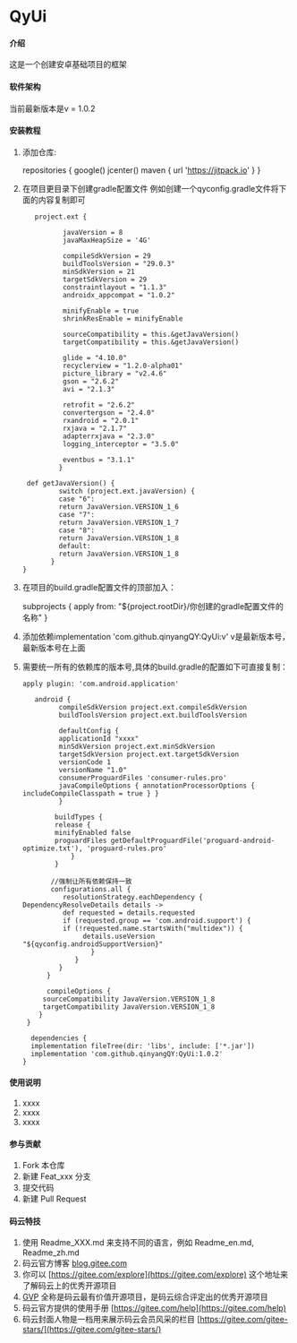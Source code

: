 # QyUi

#### 介绍
这是一个创建安卓基础项目的框架

#### 软件架构
当前最新版本是v = 1.0.2


#### 安装教程

1.   
   添加仓库:
   
    repositories {
           google()
           jcenter()
           maven { url 'https://jitpack.io' }
           }
           
2. 
   在项目更目录下创建gradle配置文件 例如创建一个qyconfig.gradle文件将下面的内容复制即可
   
          project.ext {

                 javaVersion = 8
                 javaMaxHeapSize = '4G'

                 compileSdkVersion = 29
                 buildToolsVersion = "29.0.3"
                 minSdkVersion = 21
                 targetSdkVersion = 29
                 constraintlayout = "1.1.3"
                 androidx_appcompat = "1.0.2"

                 minifyEnable = true
                 shrinkResEnable = minifyEnable

                 sourceCompatibility = this.&getJavaVersion()
                 targetCompatibility = this.&getJavaVersion()

                 glide = "4.10.0"
                 recyclerview = "1.2.0-alpha01"
                 picture_library = "v2.4.6"
                 gson = "2.6.2"
                 avi = "2.1.3"

                 retrofit = "2.6.2"
                 convertergson = "2.4.0"
                 rxandroid = "2.0.1"
                 rxjava = "2.1.7"
                 adapterrxjava = "2.3.0"
                 logging_interceptor = "3.5.0"

                 eventbus = "3.1.1"
                }

        def getJavaVersion() {
                switch (project.ext.javaVersion) {
                case "6":
                return JavaVersion.VERSION_1_6
                case "7":
                return JavaVersion.VERSION_1_7
                case "8":
                return JavaVersion.VERSION_1_8
                default:
                return JavaVersion.VERSION_1_8
              }
       }

3.
   在项目的build.gradle配置文件的顶部加入：
   
    subprojects {
         apply from: "${project.rootDir}/你创建的gradle配置文件的名称"
           }
                           
4.
   添加依赖implementation 'com.github.qinyangQY:QyUi:v'
   v是最新版本号，最新版本号在上面
   
5. 需要统一所有的依赖库的版本号,具体的build.gradle的配置如下可直接复制：

       apply plugin: 'com.android.application'

          android {
                compileSdkVersion project.ext.compileSdkVersion
                buildToolsVersion project.ext.buildToolsVersion

                defaultConfig {
                applicationId "xxxx"
                minSdkVersion project.ext.minSdkVersion
                targetSdkVersion project.ext.targetSdkVersion
                versionCode 1
                versionName "1.0"
                consumerProguardFiles 'consumer-rules.pro'
                javaCompileOptions { annotationProcessorOptions { includeCompileClasspath = true } }
                }

               buildTypes {
               release {
               minifyEnabled false
               proguardFiles getDefaultProguardFile('proguard-android-optimize.txt'), 'proguard-rules.pro'
                   }
               }
               
              //强制让所有依赖保持一致
              configurations.all {
                 resolutionStrategy.eachDependency { DependencyResolveDetails details ->
                 def requested = details.requested
                 if (requested.group == 'com.android.support') {
                 if (!requested.name.startsWith("multidex")) {
                      details.useVersion "${qyconfig.androidSupportVersion}"
                        }
                    }
                }
             }

             compileOptions {
            sourceCompatibility JavaVersion.VERSION_1_8
            targetCompatibility JavaVersion.VERSION_1_8
           }
        }

         dependencies {
         implementation fileTree(dir: 'libs', include: ['*.jar'])
         implementation 'com.github.qinyangQY:QyUi:1.0.2'
       }
#### 使用说明

1. xxxx
2. xxxx
3. xxxx

#### 参与贡献

1. Fork 本仓库
2. 新建 Feat_xxx 分支
3. 提交代码
4. 新建 Pull Request


#### 码云特技

1. 使用 Readme\_XXX.md 来支持不同的语言，例如 Readme\_en.md, Readme\_zh.md
2. 码云官方博客 [blog.gitee.com](https://blog.gitee.com)
3. 你可以 [https://gitee.com/explore](https://gitee.com/explore) 这个地址来了解码云上的优秀开源项目
4. [GVP](https://gitee.com/gvp) 全称是码云最有价值开源项目，是码云综合评定出的优秀开源项目
5. 码云官方提供的使用手册 [https://gitee.com/help](https://gitee.com/help)
6. 码云封面人物是一档用来展示码云会员风采的栏目 [https://gitee.com/gitee-stars/](https://gitee.com/gitee-stars/)
